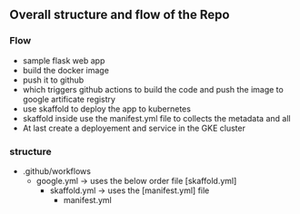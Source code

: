 
## Overall structure and flow of the Repo


### Flow
- sample flask web app
- build the docker image
- push it to github
- which triggers github actions to build the code and push the image to google artificate registry
- use skaffold to deploy the app to kubernetes
- skaffold inside use the manifest.yml file to collects the metadata and all
- At last create a deployement and service in the GKE cluster




### structure

- .github/workflows
    - google.yml -> uses the below order file [skaffold.yml]
        - skaffold.yml -> uses the [manifest.yml] file
            - manifest.yml